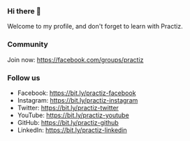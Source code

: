 ### Hi there 👋
Welcome to my profile, and don't forget to learn with Practiz.

### Community
Join now: https://facebook.com/groups/practiz

### Follow us
- Facebook: https://bit.ly/practiz-facebook
- Instagram: https://bit.ly/practiz-instagram
- Twitter: https://bit.ly/practiz-twitter
- YouTube: https://bit.ly/practiz-youtube
- GitHub: https://bit.ly/practiz-github
- LinkedIn: https://bit.ly/practiz-linkedin
